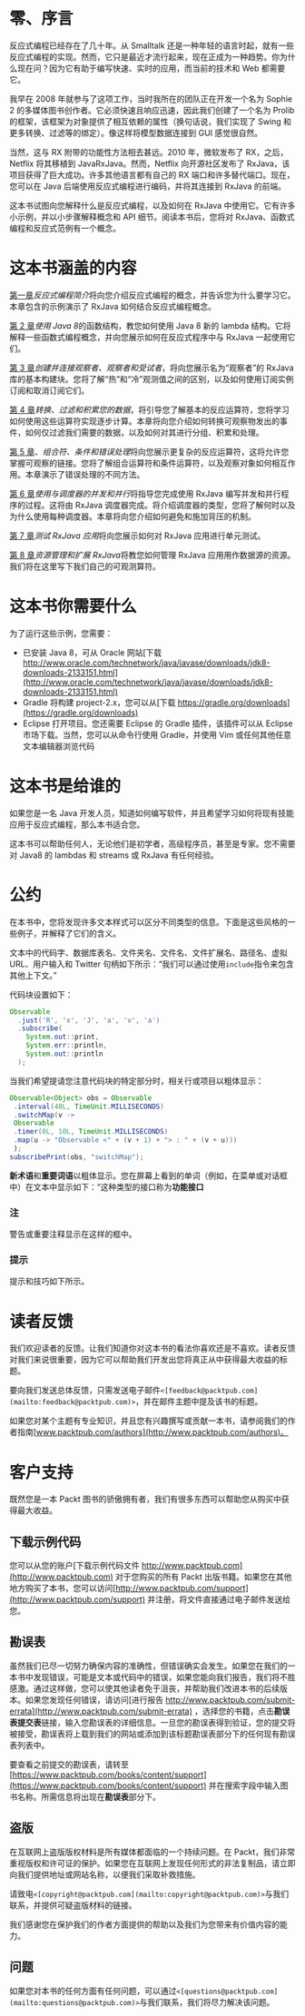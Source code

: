 # 零、序言

反应式编程已经存在了几十年。从 Smalltalk 还是一种年轻的语言时起，就有一些反应式编程的实现。然而，它只是最近才流行起来，现在正成为一种趋势。你为什么现在问？因为它有助于编写快速、实时的应用，而当前的技术和 Web 都需要它。

我早在 2008 年就参与了这项工作，当时我所在的团队正在开发一个名为 Sophie 2 的多媒体图书创作者。它必须快速且响应迅速，因此我们创建了一个名为 Prolib 的框架，该框架为对象提供了相互依赖的属性（换句话说，我们实现了 Swing 和更多转换、过滤等的绑定）。像这样将模型数据连接到 GUI 感觉很自然。

当然，这与 RX 附带的功能性方法相去甚远。2010 年，微软发布了 RX，之后，Netflix 将其移植到 JavaRxJava。然而，Netflix 向开源社区发布了 RxJava，该项目获得了巨大成功。许多其他语言都有自己的 RX 端口和许多替代端口。现在，您可以在 Java 后端使用反应式编程进行编码，并将其连接到 RxJava 的前端。

这本书试图向您解释什么是反应式编程，以及如何在 RxJava 中使用它。它有许多小示例，并以小步骤解释概念和 API 细节。阅读本书后，您将对 RxJava、函数式编程和反应式范例有一个概念。

# 这本书涵盖的内容

[第一章](1.html "Chapter 1. An Introduction to Reactive Programming")*反应式编程简介*将向您介绍反应式编程的概念，并告诉您为什么要学习它。本章包含的示例演示了 RxJava 如何结合反应式编程概念。

[第 2 章](2.html "Chapter 2. Using the Functional Constructions of Java 8")*使用 Java 8*的函数结构，教您如何使用 Java 8 新的 lambda 结构。它将解释一些函数式编程概念，并向您展示如何在反应式程序中与 RxJava 一起使用它们。

[第 3 章](3.html "Chapter 3. Creating and Connecting Observables, Observers, and Subjects")*创建并连接观察者、观察者和受试者*，将向您展示名为“观察者”的 RxJava 库的基本构建块。您将了解“热”和“冷”观测值之间的区别，以及如何使用订阅实例订阅和取消订阅它们。

[第 4 章](4.html "Chapter 4. Transforming, Filtering, and Accumulating Your Data")*转换、过滤和积累您的数据*，将引导您了解基本的反应运算符，您将学习如何使用这些运算符实现逐步计算。本章将向您介绍如何转换可观察物发出的事件，如何仅过滤我们需要的数据，以及如何对其进行分组、积累和处理。

[第 5 章](5.html "Chapter 5. Combinators, Conditionals, and Error Handling")、*组合符、条件和错误处理*将向您展示更复杂的反应运算符，这将允许您掌握可观察的链接。您将了解组合运算符和条件运算符，以及观察对象如何相互作用。本章演示了错误处理的不同方法。

[第 6 章](6.html "Chapter 6. Using Concurrency and Parallelism with Schedulers")*使用与调度器的并发和并行*将指导您完成使用 RxJava 编写并发和并行程序的过程。这将由 RxJava 调度器完成。将介绍调度器的类型，您将了解何时以及为什么使用每种调度器。本章将向您介绍如何避免和施加背压的机制。

[第 7 章](7.html "Chapter 7. Testing Your RxJava Application")*测试 RxJava 应用*将向您展示如何对 RxJava 应用进行单元测试。

[第 8 章](8.html "Chapter 8. Resource Management and Extending RxJava")*资源管理和扩展 RxJava*将教您如何管理 RxJava 应用用作数据源的资源。我们将在这里写下我们自己的可观测算符。

# 这本书你需要什么

为了运行这些示例，您需要：

*   已安装 Java 8，可从 Oracle 网站[下载 http://www.oracle.com/technetwork/java/javase/downloads/jdk8-downloads-2133151.html](http://www.oracle.com/technetwork/java/javase/downloads/jdk8-downloads-2133151.html)
*   Gradle 将构建 project-2.x，您可以从[下载 https://gradle.org/downloads](https://gradle.org/downloads)
*   Eclipse 打开项目。您还需要 Eclipse 的 Gradle 插件，该插件可以从 Eclipse 市场下载。当然，您可以从命令行使用 Gradle，并使用 Vim 或任何其他任意文本编辑器浏览代码

# 这本书是给谁的

如果您是一名 Java 开发人员，知道如何编写软件，并且希望学习如何将现有技能应用于反应式编程，那么本书适合您。

这本书可以帮助任何人，无论他们是初学者，高级程序员，甚至是专家。您不需要对 Java8 的 lambdas 和 streams 或 RxJava 有任何经验。

# 公约

在本书中，您将发现许多文本样式可以区分不同类型的信息。下面是这些风格的一些例子，并解释了它们的含义。

文本中的代码字、数据库表名、文件夹名、文件名、文件扩展名、路径名、虚拟 URL、用户输入和 Twitter 句柄如下所示：“我们可以通过使用`include`指令来包含其他上下文。”

代码块设置如下：

```java
Observable
  .just('R', 'x', 'J', 'a', 'v', 'a')
  .subscribe(
    System.out::print,
    System.err::println,
    System.out::println
  );
```

当我们希望提请您注意代码块的特定部分时，相关行或项目以粗体显示：

```java
Observable<Object> obs = Observable
 .interval(40L, TimeUnit.MILLISECONDS)
 .switchMap(v ->
 Observable
 .timer(0L, 10L, TimeUnit.MILLISECONDS)
 .map(u -> "Observable <" + (v + 1) + "> : " + (v + u)))
 );
subscribePrint(obs, "switchMap");

```

**新术语**和**重要词语**以粗体显示。您在屏幕上看到的单词（例如，在菜单或对话框中）在文本中显示如下：“这种类型的接口称为**功能接口**

### 注

警告或重要注释显示在这样的框中。

### 提示

提示和技巧如下所示。

# 读者反馈

我们欢迎读者的反馈。让我们知道你对这本书的看法你喜欢还是不喜欢。读者反馈对我们来说很重要，因为它可以帮助我们开发出您将真正从中获得最大收益的标题。

要向我们发送总体反馈，只需发送电子邮件`<[feedback@packtpub.com](mailto:feedback@packtpub.com)>`，并在邮件主题中提及该书的标题。

如果您对某个主题有专业知识，并且您有兴趣撰写或贡献一本书，请参阅我们的作者指南[www.packtpub.com/authors](http://www.packtpub.com/authors)。

# 客户支持

既然您是一本 Packt 图书的骄傲拥有者，我们有很多东西可以帮助您从购买中获得最大收益。

## 下载示例代码

您可以从您的账户[下载示例代码文件 http://www.packtpub.com](http://www.packtpub.com) 对于您购买的所有 Packt 出版书籍。如果您在其他地方购买了本书，您可以访问[http://www.packtpub.com/support](http://www.packtpub.com/support) 并注册，将文件直接通过电子邮件发送给您。

## 勘误表

虽然我们已尽一切努力确保内容的准确性，但错误确实会发生。如果您在我们的一本书中发现错误，可能是文本或代码中的错误，如果您能向我们报告，我们将不胜感激。通过这样做，您可以使其他读者免于沮丧，并帮助我们改进本书的后续版本。如果您发现任何错误，请访问[进行报告 http://www.packtpub.com/submit-errata](http://www.packtpub.com/submit-errata) ，选择您的书籍，点击**勘误表提交表**链接，输入您勘误表的详细信息。一旦您的勘误表得到验证，您的提交将被接受，勘误表将上载到我们的网站或添加到该标题勘误表部分下的任何现有勘误表列表中。

要查看之前提交的勘误表，请转至[https://www.packtpub.com/books/content/support](https://www.packtpub.com/books/content/support) 并在搜索字段中输入图书名称。所需信息将出现在**勘误表**部分下。

## 盗版

在互联网上盗版版权材料是所有媒体都面临的一个持续问题。在 Packt，我们非常重视版权和许可证的保护。如果您在互联网上发现任何形式的非法复制品，请立即向我们提供地址或网站名称，以便我们采取补救措施。

请致电`<[copyright@packtpub.com](mailto:copyright@packtpub.com)>`与我们联系，并提供可疑盗版材料的链接。

我们感谢您在保护我们的作者方面提供的帮助以及我们为您带来有价值内容的能力。

## 问题

如果您对本书的任何方面有任何问题，可以通过`<[questions@packtpub.com](mailto:questions@packtpub.com)>`与我们联系，我们将尽力解决该问题。